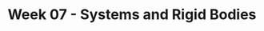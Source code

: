 ---
title: Week 07 - Systems and Rigid Bodies
contents:
  - date: 2024-02-25
    items:
      - type: lecture
        topics:
          - Systems of particles
  - date: 2024-02-27
    items:
      - type: lecture
        topics:
          - Rigid body kinematics
      - type: homework
        title: HW07
        link: "#"
        due_date: 2024-03-05
--- 